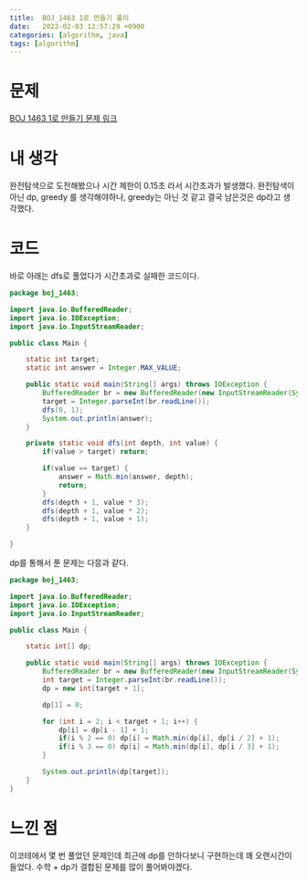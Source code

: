 ```yaml
---
title:  BOJ_1463 1로 만들기 풀이
date:   2022-02-03 12:57:29 +0900
categories: [algorithm, java]
tags: [algorithm]
---
```


# 문제
[BOJ 1463 1로 만들기 문제 링크](https://www.acmicpc.net/problem/1463)
# 내 생각
완전탐색으로 도전해봤으나 시간 제한이 0.15초 라서 시간초과가 발생했다. 완전탐색이
아닌 dp, greedy 를 생각해야하나, greedy는 아닌 것 같고 결국 남은것은 dp라고 생각했다.

# 코드
바로 아래는 dfs로 풀었다가 시간초과로 실패한 코드이다.

```java
package boj_1463;

import java.io.BufferedReader;
import java.io.IOException;
import java.io.InputStreamReader;

public class Main {

    static int target;
    static int answer = Integer.MAX_VALUE;

    public static void main(String[] args) throws IOException {
        BufferedReader br = new BufferedReader(new InputStreamReader(System.in));
        target = Integer.parseInt(br.readLine());
        dfs(0, 1);
        System.out.println(answer);
    }

    private static void dfs(int depth, int value) {
        if(value > target) return;

        if(value == target) {
            answer = Math.min(answer, depth);
            return;
        }
        dfs(depth + 1, value * 3);
        dfs(depth + 1, value * 2);
        dfs(depth + 1, value + 1);
    }

}

```
dp를 통해서 푼 문제는 다믕과 같다.
```java
package boj_1463;

import java.io.BufferedReader;
import java.io.IOException;
import java.io.InputStreamReader;

public class Main {

    static int[] dp;

    public static void main(String[] args) throws IOException {
        BufferedReader br = new BufferedReader(new InputStreamReader(System.in));
        int target = Integer.parseInt(br.readLine());
        dp = new int[target + 1];

        dp[1] = 0;

        for (int i = 2; i < target + 1; i++) {
            dp[i] = dp[i - 1] + 1;
            if(i % 2 == 0) dp[i] = Math.min(dp[i], dp[i / 2] + 1);
            if(i % 3 == 0) dp[i] = Math.min(dp[i], dp[i / 3] + 1);
        }

        System.out.println(dp[target]);
    }
}

```
# 느낀 점
이코테에서 몇 번 풀었던 문제인데 최근에 dp를 안하다보니 구현하는데 꽤 오랜시간이 들었다. 수학 + dp가 결합된 문제를 많이 풀어봐야겠다.

